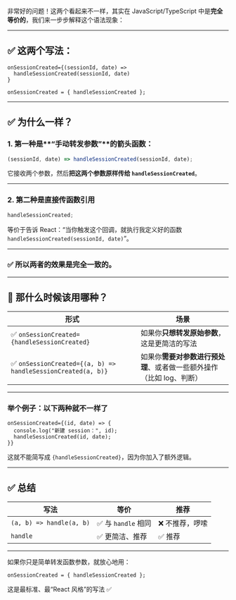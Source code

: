 非常好的问题！这两个看起来不一样，其实在 JavaScript/TypeScript 中是**完全等价的**，我们来一步步解释这个语法现象：

---

## ✅ 这两个写法：

```tsx
onSessionCreated={(sessionId, date) =>
  handleSessionCreated(sessionId, date)
}
```

```tsx
onSessionCreated = { handleSessionCreated };
```

---

## ✅ 为什么一样？

### 1. 第一种是\*\*“手动转发参数”\*\*的箭头函数：

```ts
(sessionId, date) => handleSessionCreated(sessionId, date);
```

它接收两个参数，然后**把这两个参数原样传给 `handleSessionCreated`**。

---

### 2. 第二种是**直接传函数引用**

```ts
handleSessionCreated;
```

等价于告诉 React：“当你触发这个回调，就执行我定义好的函数 `handleSessionCreated(sessionId, date)`”。

---

### ✅ 所以两者的效果是完全一致的。

---

## 🧠 那什么时候该用哪种？

| 形式                                                         | 场景                                                                 |
| ------------------------------------------------------------ | -------------------------------------------------------------------- |
| ✅ `onSessionCreated={handleSessionCreated}`                 | 如果你**只想转发原始参数**，这是更简洁的写法                         |
| ✅ `onSessionCreated={(a, b) => handleSessionCreated(a, b)}` | 如果你**需要对参数进行预处理**、或者做一些额外操作（比如 log、判断） |

---

### 举个例子：以下两种就不一样了

```tsx
onSessionCreated={(id, date) => {
  console.log("新建 session：", id);
  handleSessionCreated(id, date);
}}
```

这就不能简写成 `{handleSessionCreated}`，因为你加入了额外逻辑。

---

## ✅ 总结

| 写法                     | 等价                | 推荐            |
| ------------------------ | ------------------- | --------------- |
| `(a, b) => handle(a, b)` | ✅ 与 `handle` 相同 | ❌ 不推荐，啰嗦 |
| `handle`                 | ✅ 更简洁、推荐     | ✅ 推荐         |

---

如果你只是简单转发函数参数，就放心地用：

```tsx
onSessionCreated = { handleSessionCreated };
```

这是最标准、最“React 风格”的写法 ✅
